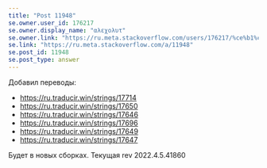 ```yaml
---
title: "Post 11948"
se.owner.user_id: 176217
se.owner.display_name: "αλεχολυτ"
se.owner.link: "https://ru.meta.stackoverflow.com/users/176217/%ce%b1%ce%bb%ce%b5%cf%87%ce%bf%ce%bb%cf%85%cf%84"
se.link: "https://ru.meta.stackoverflow.com/a/11948"
se.post_id: 11948
se.post_type: answer
---
```

<p>Добавил переводы:</p>
<ul>
<li><a href="https://ru.traducir.win/strings/17714" rel="nofollow noreferrer">https://ru.traducir.win/strings/17714</a></li>
<li><a href="https://ru.traducir.win/strings/17650" rel="nofollow noreferrer">https://ru.traducir.win/strings/17650</a></li>
<li><a href="https://ru.traducir.win/strings/17646" rel="nofollow noreferrer">https://ru.traducir.win/strings/17646</a></li>
<li><a href="https://ru.traducir.win/strings/17696" rel="nofollow noreferrer">https://ru.traducir.win/strings/17696</a></li>
<li><a href="https://ru.traducir.win/strings/17649" rel="nofollow noreferrer">https://ru.traducir.win/strings/17649</a></li>
<li><a href="https://ru.traducir.win/strings/17647" rel="nofollow noreferrer">https://ru.traducir.win/strings/17647</a></li>
</ul>
<p>Будет в новых сборках. Текущая rev 2022.4.5.41860</p>
